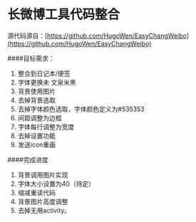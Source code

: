 长微博工具代码整合
==========

源代码源自：[https://github.com/HugoWen/EasyChangWeibo](https://github.com/HugoWen/EasyChangWeibo)

####目标需求：
1. 整合到日记本/便签
2. 字体更换未 文泉米黑
3. 背景使用图片
4. 去掉背景选取
5. 去掉字体颜色选取，字体颜色定义为#535353
6. 间距调整为边框
7. 字体每行调整为宽度
8. 去掉设置功能
9. 发送icon重画


####完成进度

1. 背景调用图片实现
2. 字体大小设置为40（待定）
3. 缩减重读代码
4. 背景图片高度调整
5. 去掉无用activity。

